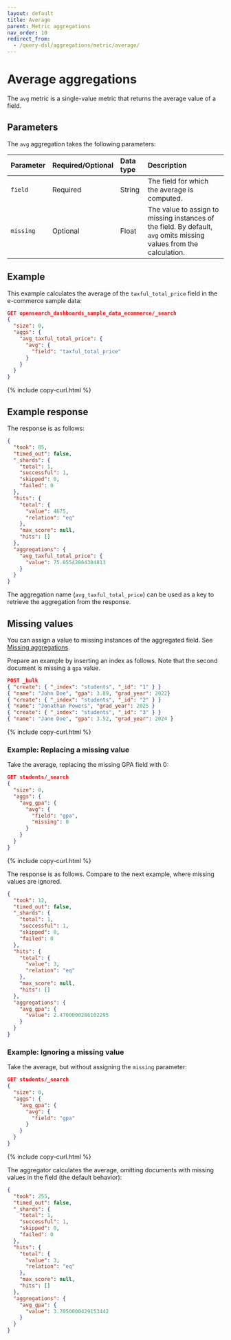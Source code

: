 ```yaml
---
layout: default
title: Average
parent: Metric aggregations
nav_order: 10
redirect_from:
  - /query-dsl/aggregations/metric/average/
---
```


# Average aggregations

The `avg` metric is a single-value metric that returns the average value of a field.

## Parameters

The `avg` aggregation takes the following parameters: 

| Parameter | Required/Optional | Data type       | Description |
| :--       | :--               | :--            | :--         |
| `field`   | Required          | String         | The field for which the average is computed.    |
| `missing` | Optional          | Float         | The value to assign to missing instances of the field. By default, `avg` omits missing values from the calculation. |

## Example

 This example calculates the average of the `taxful_total_price` field in the e-commerce sample data:

```json
GET opensearch_dashboards_sample_data_ecommerce/_search
{
  "size": 0,
  "aggs": {
    "avg_taxful_total_price": {
      "avg": {
        "field": "taxful_total_price"
      }
    }
  }
}
```
{% include copy-curl.html %}

## Example response

The response is as follows:

```json
{
  "took": 85,
  "timed_out": false,
  "_shards": {
    "total": 1,
    "successful": 1,
    "skipped": 0,
    "failed": 0
  },
  "hits": {
    "total": {
      "value": 4675,
      "relation": "eq"
    },
    "max_score": null,
    "hits": []
  },
  "aggregations": {
    "avg_taxful_total_price": {
      "value": 75.05542864304813
    }
  }
}
```

The aggregation name (`avg_taxful_total_price`)  can be used as a key to retrieve the aggregation from the response.

## Missing values

You can assign a value to missing instances of the aggregated field. See [Missing aggregations]({{site.url}}{{site.baseurl}}/aggregations/bucket/missing/).

Prepare an example by inserting an index as follows. Note that the second document is missing a `gpa` value.

```json
POST _bulk
{ "create": { "_index": "students", "_id": "1" } }
{ "name": "John Doe", "gpa": 3.89, "grad_year": 2022}
{ "create": { "_index": "students", "_id": "2" } }
{ "name": "Jonathan Powers", "grad_year": 2025 }
{ "create": { "_index": "students", "_id": "3" } }
{ "name": "Jane Doe", "gpa": 3.52, "grad_year": 2024 }
```
{% include copy-curl.html %}

### Example: Replacing a missing value

Take the average, replacing the missing GPA field with 0:

```json
GET students/_search
{
  "size": 0,
  "aggs": {
    "avg_gpa": {
      "avg": {
        "field": "gpa",
        "missing": 0
      }
    }
  }
}
```
{% include copy-curl.html %}

The response is as follows. Compare to the next example, where missing values are ignored.

```json
{
  "took": 12,
  "timed_out": false,
  "_shards": {
    "total": 1,
    "successful": 1,
    "skipped": 0,
    "failed": 0
  },
  "hits": {
    "total": {
      "value": 3,
      "relation": "eq"
    },
    "max_score": null,
    "hits": []
  },
  "aggregations": {
    "avg_gpa": {
      "value": 2.4700000286102295
    }
  }
}
```

### Example: Ignoring a missing value

Take the average, but without assigning the `missing` parameter:

```json
GET students/_search
{
  "size": 0,
  "aggs": {
    "avg_gpa": {
      "avg": {
        "field": "gpa"
      }
    }
  }
}
```
{% include copy-curl.html %}

The aggregator calculates the average, omitting documents with missing values in the field (the default behavior):

```json
{
  "took": 255,
  "timed_out": false,
  "_shards": {
    "total": 1,
    "successful": 1,
    "skipped": 0,
    "failed": 0
  },
  "hits": {
    "total": {
      "value": 3,
      "relation": "eq"
    },
    "max_score": null,
    "hits": []
  },
  "aggregations": {
    "avg_gpa": {
      "value": 3.7050000429153442
    }
  }
}
```